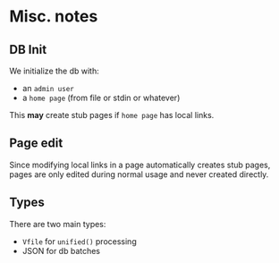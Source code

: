 # Misc. notes

## DB Init

We initialize the db with:

- an `admin user`
- a `home page` (from file or stdin or whatever)

This **may** create stub pages if `home page` has local links.

## Page edit

Since modifying local links in a page automatically creates stub pages, pages are only edited during normal usage and never created directly.

## Types

There are two main types:

- `Vfile` for `unified()` processing
- JSON for db batches
